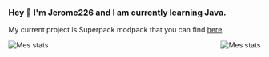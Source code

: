 ### Hey 👋 I'm Jerome226 and I am currently learning Java.
My current project is Superpack modpack that you can find [here](https://github.com/PufferTeam/SuperPack)

<img align="left" alt="Mes stats" src="https://github-readme-stats.vercel.app/api?username=Jerome226&show_icons=true&hide_border=true&theme=radical"/>
<img align="right" alt="Mes stats" src="https://github-readme-stats.vercel.app/api/top-langs/?username=Jerome226&show_icons=true&hide_border=true&theme=radical" />
